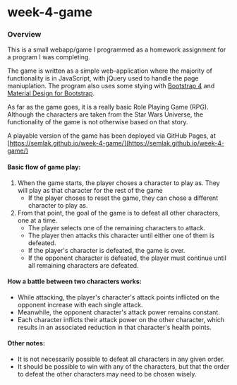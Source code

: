 # week-4-game

### Overview

This is a small webapp/game I programmed as a homework assignment for a program I was completing. 

The game is written as a simple web-application where the majority of functionality is in JavaScript, with jQuery used to handle the page maniuplation. The program also uses some stying with [Bootstrap 4](https://getbootstrap.com/) and [Material Design for Bootstrap](https://mdbootstrap.com/components/cards/).

As far as the game goes, it is a really basic Role Playing Game (RPG). Although the characters are taken from the Star Wars Universe, the functionality of the game is not otherwise based on that story.

A playable version of the game has been deployed via GitHub Pages, at [https://semlak.github.io/week-4-game/](https://semlak.github.io/week-4-game/)

#### Basic flow of game play: 
1. When the game starts, the player choses a character to play as. They will play as that character for the rest of the game
	* If the player choses to reset the game, they can chose a different character to play as.
2. From that point, the goal of the game is to defeat all other characters, one at a time.
	* The player selects one of the remaining characters to attack.
	* The player then attacks this character until either one of them is defeated.
	* If the player's character is defeated, the game is over.
	* If the opponent character is defeated, the player must continue until all remaining characters are defeated.

#### How a battle between two characters works:
* While attacking, the player's character's attack points inflicted on the opponent increase with each single attack. 
* Meanwhile, the opponent character's attack power remains constant. 
* Each character inflicts their attack power on the other character, which results in an associated reduction in that character's health points.

#### Other notes:
* It is not necessarily possible to defeat all characters in any given order.
* It should be possible to win with any of the characters, but that the order to defeat the other characters may need to be chosen wisely.